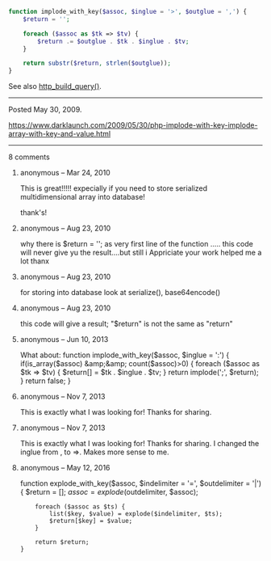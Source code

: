 ```php
function implode_with_key($assoc, $inglue = '>', $outglue = ',') {
    $return = '';

    foreach ($assoc as $tk => $tv) {
        $return .= $outglue . $tk . $inglue . $tv;
    }

    return substr($return, strlen($outglue));
}
```

See also <a href="http://www.php.net/manual/en/function.http-build-query.php">http_build_query()</a>.

---

Posted May 30, 2009.

https://www.darklaunch.com/2009/05/30/php-implode-with-key-implode-array-with-key-and-value.html

---

8 comments

<ol><li><div>

anonymous &ndash; Mar 24, 2010<div>

This is great!!!!! expecially if you need to store serialized multidimensional array into database!

thank's!

</div></div></li><li><div>

anonymous &ndash; Aug 23, 2010<div>

why there is $return = ''; as very first line of the function ..... this code will never give yu the result....but still i Appriciate your work helped me a lot thanx

</div></div></li><li><div>

anonymous &ndash; Aug 23, 2010<div>

for storing into database look at serialize(), base64encode()

</div></div></li><li><div>

anonymous &ndash; Aug 23, 2010<div>

this code will give a result; "$return" is not the same as "return"

</div></div></li><li><div>

anonymous &ndash; Jun 10, 2013<div>

What about:
function implode_with_key($assoc, $inglue = ':')
{
    if(is_array($assoc) &amp;&amp; count($assoc)&gt;0)
    {
        foreach ($assoc as $tk =&gt; $tv) 
        {
            $return[] = $tk . $inglue . $tv;
        }
        return implode(';', $return);
    }
    return false;
}

</div></div></li><li><div>

anonymous &ndash; Nov 7, 2013<div>

This is exactly what I was looking for! Thanks for sharing.

</div></div></li><li><div>

anonymous &ndash; Nov 7, 2013<div>

This is exactly what I was looking for! Thanks for sharing.
I changed the inglue from , to =&gt;. Makes more sense to me.

</div></div></li><li><div>

anonymous &ndash; May 12, 2016<div>

function explode_with_key($assoc, $indelimiter = '=', $outdelimiter = '|') {
        $return = [];
        $assoc     = explode($outdelimiter, $assoc);
        
        foreach ($assoc as $ts) {
            list($key, $value) = explode($indelimiter, $ts);
            $return[$key] = $value;
        }
     
        return $return;
    }

</div></div></li></ol>